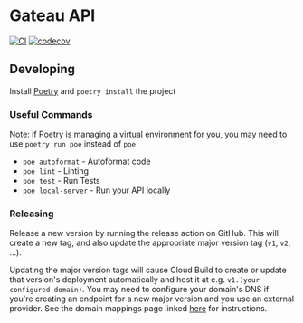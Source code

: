 # Gateau API

[![CI](https://github.com/k2bd/gateau-api/actions/workflows/ci.yml/badge.svg)](https://github.com/k2bd/gateau-api/actions/workflows/ci.yml)
[![codecov](https://codecov.io/gh/k2bd/gateau-api/branch/main/graph/badge.svg?token=RNU7U9OTEZ)](https://codecov.io/gh/k2bd/gateau-api)

## Developing

Install [Poetry](https://python-poetry.org/) and `poetry install` the project

### Useful Commands

Note: if Poetry is managing a virtual environment for you, you may need to use `poetry run poe` instead of `poe`

- `poe autoformat` - Autoformat code
- `poe lint` - Linting
- `poe test` - Run Tests
- `poe local-server` - Run your API locally

### Releasing

Release a new version by running the release action on GitHub.
This will create a new tag, and also update the appropriate major version tag (`v1`, `v2`, ...).

Updating the major version tags will cause Cloud Build to create or update that version's deployment automatically and host it at e.g. `v1.(your configured domain)`. You may need to configure your domain's DNS if you're creating an endpoint for a new major version and you use an external provider. See the domain mappings page linked [here](https://cloud.google.com/run/docs/mapping-custom-domains#map) for instructions.

